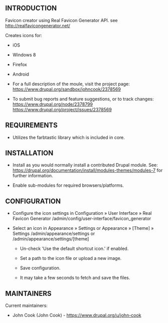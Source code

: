 INTRODUCTION
------------
Favicon creator using Real Favicon Generator API. see http://realfavicongenerator.net/

Creates icons for:
 * iOS
 * Windows 8
 * Firefox
 * Android

 * For a full description of the moule, visit the project page:
   https://www.drupal.org/sandbox/johncook/2378569

 * To submit bug reports and feature suggestions, or to track changes:
   https://www.drupal.org/node/2378799
   https://www.drupal.org/project/issues/2378569


REQUIREMENTS
------------
 * Utilizes the farbtastic library which is included in core.


INSTALLATION
------------
 * Install as you would normally install a contributed Drupal module. See:
   https://drupal.org/documentation/install/modules-themes/modules-7
   for further information.

 * Enable sub-modules for required browsers/platforms.


CONFIGURATION
-------------
 * Configure the icon settings in Configuration » User Interface » Real Favicon Generator
   /admin/config/user-interface/favicon_generator

 * Select an icon in Appearance » Settings or Appearance » [Theme] » Settings
   /admin/appearance/settings or /admin/appearance/settings/[theme]

   - Un-check 'Use the default shortcut icon.' if enabled.

   - Set a path to the icon file or upload a new image.

   - Save configuration.

   - It may take a few seconds to fetch and save the files.


MAINTAINERS
-----------
Current maintainers:
 * John Cook (John Cook) - https://www.drupal.org/u/john-cook
